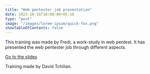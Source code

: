 ```yaml
---
title: "Web pentester job presentation"
date: 2023-10-16T18:00:00+05:30
type: "post"
image: "/images/lorem-ipsum/quick-fox.png"
showTableOfContents: false
---
```


This training was made by Fredi, a work-study in web pentest. It has presented the web pentester job through different aspects.

[Go to the slides](https://drive.google.com/file/d/1fJ_qrs94XcZB7BT5aJJEoxa5RrQl5JUT/view?usp=sharing)

Training made by David Tchilian.


